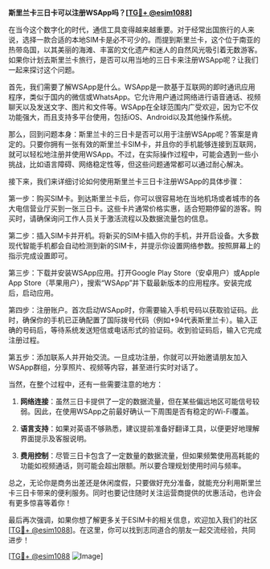 **斯里兰卡三日卡可以注册WSApp吗？[[TG💪+ @esim1088](https://t.me/s/esim1088)]**

在当今这个数字化的时代，通信工具变得越来越重要。对于经常出国旅行的人来说，选择一款合适的本地SIM卡是必不可少的。而提到斯里兰卡，这个位于南亚的热带岛国，以其美丽的海滩、丰富的文化遗产和迷人的自然风光吸引着无数游客。如果你计划去斯里兰卡旅行，是否可以用当地的三日卡来注册WSApp呢？让我们一起来探讨这个问题。

首先，我们需要了解WSApp是什么。WSApp是一款基于互联网的即时通讯应用程序，类似于国内的微信或WhatsApp。它允许用户通过网络进行语音通话、视频聊天以及发送文字、图片和文件等。WSApp在全球范围内广受欢迎，因为它不仅功能强大，而且支持多平台使用，包括iOS、Android以及其他操作系统。

那么，回到问题本身：斯里兰卡的三日卡是否可以用于注册WSApp呢？答案是肯定的。只要你拥有一张有效的斯里兰卡SIM卡，并且你的手机能够连接到互联网，就可以轻松地注册并使用WSApp。不过，在实际操作过程中，可能会遇到一些小挑战，比如语言障碍、网络稳定性等，但这些问题通常都可以通过耐心解决。

接下来，我们来详细讨论如何使用斯里兰卡三日卡注册WSApp的具体步骤：

第一步：购买SIM卡。到达斯里兰卡后，你可以很容易地在当地机场或者城市的各大电信营业厅买到一张三日卡。这些卡片通常价格实惠，适合短期停留的游客。购买时，请确保询问工作人员关于激活流程以及数据流量包的信息。

第二步：插入SIM卡并开机。将新买的SIM卡插入你的手机，并开启设备。大多数现代智能手机都会自动检测到新的SIM卡，并提示你设置网络参数。按照屏幕上的指示完成设置即可。

第三步：下载并安装WSApp应用。打开Google Play Store（安卓用户）或Apple App Store（苹果用户），搜索“WSApp”并下载最新版本的应用程序。安装完成后，启动应用。

第四步：注册账户。首次启动WSApp时，你需要输入手机号码以获取验证码。此时，确保你的手机已正确配置了国际拨号代码（例如+94代表斯里兰卡）。输入正确的号码后，等待系统发送短信或电话形式的验证码。收到验证码后，输入它完成注册过程。

第五步：添加联系人并开始交流。一旦成功注册，你就可以开始邀请朋友加入WSApp群组，分享照片、视频等内容，甚至进行实时对话了。

当然，在整个过程中，还有一些需要注意的地方：

1. **网络连接**：虽然三日卡提供了一定的数据流量，但在某些偏远地区可能信号较弱。因此，在使用WSApp之前最好确认一下周围是否有稳定的Wi-Fi覆盖。
   
2. **语言支持**：如果对英语不够熟悉，建议提前准备好翻译工具，以便更好地理解界面提示及客服说明。

3. **费用控制**：尽管三日卡包含了一定数量的数据流量，但如果频繁使用高耗能的功能如视频通话，则可能会超出限额。所以要合理规划使用时间与频率。

总之，无论你是商务出差还是休闲度假，只要做好充分准备，就能充分利用斯里兰卡三日卡带来的便利服务。同时也要记住随时关注运营商提供的优惠活动，也许会有更多惊喜等着你！

最后再次强调，如果你想了解更多关于ESIM卡的相关信息，欢迎加入我们的社区[[TG💪+ @esim1088](https://t.me/s/esim1088)]。在这里，你可以找到志同道合的朋友一起交流经验，共同进步！

[[TG💪+ @esim1088](https://t.me/s/esim1088) ![Image](https://i.postimg.cc/4NQfJmqS/Snipaste-2025-05-13-00-14-12.png)]